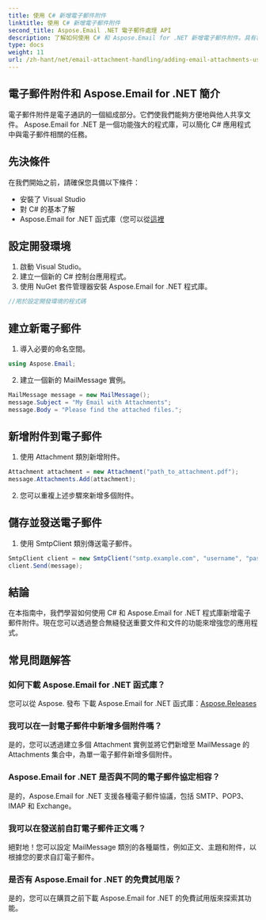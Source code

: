 ```yaml
---
title: 使用 C# 新增電子郵件附件
linktitle: 使用 C# 新增電子郵件附件
second_title: Aspose.Email .NET 電子郵件處理 API
description: 了解如何使用 C# 和 Aspose.Email for .NET 新增電子郵件附件。具有程式碼範例的逐步指南，可實現無縫整合。
type: docs
weight: 11
url: /zh-hant/net/email-attachment-handling/adding-email-attachments-using-csharp/
---
```


## 電子郵件附件和 Aspose.Email for .NET 簡介

電子郵件附件是電子通訊的一個組成部分。它們使我們能夠方便地與他人共享文件。 Aspose.Email for .NET 是一個功能強大的程式庫，可以簡化 C# 應用程式中與電子郵件相關的任務。

## 先決條件

在我們開始之前，請確保您具備以下條件：

- 安裝了 Visual Studio
- 對 C# 的基本了解
- Aspose.Email for .NET 函式庫（您可以從[這裡](https://products.aspose.com/email/net）)

## 設定開發環境

1. 啟動 Visual Studio。
2. 建立一個新的 C# 控制台應用程式。
3. 使用 NuGet 套件管理器安裝 Aspose.Email for .NET 程式庫。

```csharp
//用於設定開發環境的程式碼
```

## 建立新電子郵件

1. 導入必要的命名空間。

```csharp
using Aspose.Email;

```

2. 建立一個新的 MailMessage 實例。

```csharp
MailMessage message = new MailMessage();
message.Subject = "My Email with Attachments";
message.Body = "Please find the attached files.";
```

## 新增附件到電子郵件

1. 使用 Attachment 類別新增附件。

```csharp
Attachment attachment = new Attachment("path_to_attachment.pdf");
message.Attachments.Add(attachment);
```

2. 您可以重複上述步驟來新增多個附件。

## 儲存並發送電子郵件

1. 使用 SmtpClient 類別傳送電子郵件。

```csharp
SmtpClient client = new SmtpClient("smtp.example.com", "username", "password");
client.Send(message);
```

## 結論

在本指南中，我們學習如何使用 C# 和 Aspose.Email for .NET 程式庫新增電子郵件附件。現在您可以透過整合無縫發送重要文件和文件的功能來增強您的應用程式。

## 常見問題解答

### 如何下載 Aspose.Email for .NET 函式庫？

您可以從 Aspose. 發布 下載 Aspose.Email for .NET 函式庫：[Aspose.Releases](https://releases.aspose.com/email/net/)

### 我可以在一封電子郵件中新增多個附件嗎？

是的，您可以透過建立多個 Attachment 實例並將它們新增至 MailMessage 的 Attachments 集合中，為單一電子郵件新增多個附件。

### Aspose.Email for .NET 是否與不同的電子郵件協定相容？

是的，Aspose.Email for .NET 支援各種電子郵件協議，包括 SMTP、POP3、IMAP 和 Exchange。

### 我可以在發送前自訂電子郵件正文嗎？

絕對地！您可以設定 MailMessage 類別的各種屬性，例如正文、主題和附件，以根據您的要求自訂電子郵件。

### 是否有 Aspose.Email for .NET 的免費試用版？

是的，您可以在購買之前下載 Aspose.Email for .NET 的免費試用版來探索其功能。